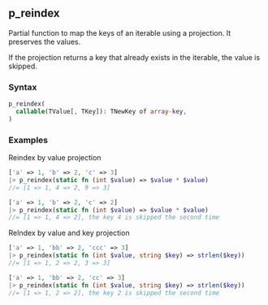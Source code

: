 [//]: # (This file is autogenerated)

## p_reindex

Partial function to map the keys of an iterable using a projection. It preserves the values.

If the projection returns a key that already exists in the iterable, the value is skipped.

### Syntax

```php
p_reindex(
  callable(TValue[, TKey]): TNewKey of array-key,
)
```

### Examples
Reindex by value projection
```php
['a' => 1, 'b' => 2, 'c' => 3]
|> p_reindex(static fn (int $value) => $value * $value)
//= [1 => 1, 4 => 2, 9 => 3]
```
```php
['a' => 1, 'b' => 2, 'c' => 2]
|> p_reindex(static fn (int $value) => $value * $value)
//= [1 => 1, 4 => 2], the key 4 is skipped the second time
```
ReIndex by value and key projection
```php
['a' => 1, 'bb' => 2, 'ccc' => 3]
|> p_reindex(static fn (int $value, string $key) => strlen($key))
//= [1 => 1, 2 => 2, 3 => 3]
```
```php
['a' => 1, 'bb' => 2, 'cc' => 3]
|> p_reindex(static fn (int $value, string $key) => strlen($key))
//= [1 => 1, 2 => 2], the key 2 is skipped the second time
```
